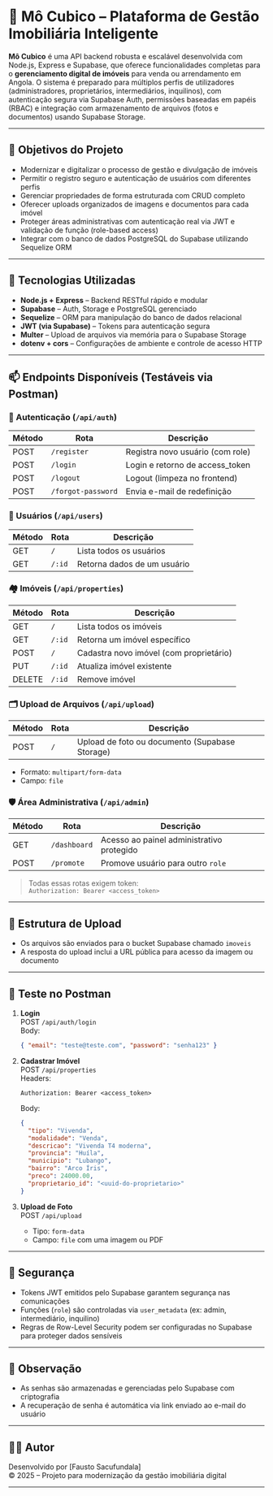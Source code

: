 
# 🏡 Mô Cubico – Plataforma de Gestão Imobiliária Inteligente

**Mô Cubico** é uma API backend robusta e escalável desenvolvida com Node.js, Express e Supabase, que oferece funcionalidades completas para o **gerenciamento digital de imóveis** para venda ou arrendamento em Angola. O sistema é preparado para múltiplos perfis de utilizadores (administradores, proprietários, intermediários, inquilinos), com autenticação segura via Supabase Auth, permissões baseadas em papéis (RBAC) e integração com armazenamento de arquivos (fotos e documentos) usando Supabase Storage.

---

## 🎯 Objetivos do Projeto

- Modernizar e digitalizar o processo de gestão e divulgação de imóveis
- Permitir o registro seguro e autenticação de usuários com diferentes perfis
- Gerenciar propriedades de forma estruturada com CRUD completo
- Oferecer uploads organizados de imagens e documentos para cada imóvel
- Proteger áreas administrativas com autenticação real via JWT e validação de função (role-based access)
- Integrar com o banco de dados PostgreSQL do Supabase utilizando Sequelize ORM

---

## 🚀 Tecnologias Utilizadas

- **Node.js + Express** – Backend RESTful rápido e modular
- **Supabase** – Auth, Storage e PostgreSQL gerenciado
- **Sequelize** – ORM para manipulação do banco de dados relacional
- **JWT (via Supabase)** – Tokens para autenticação segura
- **Multer** – Upload de arquivos via memória para o Supabase Storage
- **dotenv + cors** – Configurações de ambiente e controle de acesso HTTP

---

## 📫 Endpoints Disponíveis (Testáveis via Postman)

### 🔑 Autenticação (`/api/auth`)

| Método | Rota               | Descrição                         |
|--------|--------------------|-----------------------------------|
| POST   | `/register`        | Registra novo usuário (com role)  |
| POST   | `/login`           | Login e retorno de access_token   |
| POST   | `/logout`          | Logout (limpeza no frontend)      |
| POST   | `/forgot-password` | Envia e-mail de redefinição       |

### 👤 Usuários (`/api/users`)

| Método | Rota     | Descrição                    |
|--------|----------|------------------------------|
| GET    | `/`      | Lista todos os usuários      |
| GET    | `/:id`   | Retorna dados de um usuário  |

### 🏘️ Imóveis (`/api/properties`)

| Método | Rota       | Descrição                             |
|--------|------------|----------------------------------------|
| GET    | `/`        | Lista todos os imóveis                 |
| GET    | `/:id`     | Retorna um imóvel específico           |
| POST   | `/`        | Cadastra novo imóvel (com proprietário)|
| PUT    | `/:id`     | Atualiza imóvel existente              |
| DELETE | `/:id`     | Remove imóvel                          |

### 🗂 Upload de Arquivos (`/api/upload`)

| Método | Rota | Descrição                        |
|--------|------|----------------------------------|
| POST   | `/`  | Upload de foto ou documento (Supabase Storage) |

- Formato: `multipart/form-data`
- Campo: `file`

### 🛡️ Área Administrativa (`/api/admin`)

| Método | Rota          | Descrição                                |
|--------|---------------|-------------------------------------------|
| GET    | `/dashboard`  | Acesso ao painel administrativo protegido|
| POST   | `/promote`    | Promove usuário para outro `role`         |

> Todas essas rotas exigem token:  
> `Authorization: Bearer <access_token>`

---

## 📁 Estrutura de Upload

- Os arquivos são enviados para o bucket Supabase chamado `imoveis`
- A resposta do upload inclui a URL pública para acesso da imagem ou documento

---

## 🧪 Teste no Postman

1. **Login**  
   POST `/api/auth/login`  
   Body:
   ```json
   { "email": "teste@teste.com", "password": "senha123" }
   ```

2. **Cadastrar Imóvel**  
   POST `/api/properties`  
   Headers:
   ```
   Authorization: Bearer <access_token>
   ```
   Body:
   ```json
   {
     "tipo": "Vivenda",
     "modalidade": "Venda",
     "descricao": "Vivenda T4 moderna",
     "provincia": "Huíla",
     "municipio": "Lubango",
     "bairro": "Arco Íris",
     "preco": 24000.00,
     "proprietario_id": "<uuid-do-proprietario>"
   }
   ```

3. **Upload de Foto**  
   POST `/api/upload`  
   - Tipo: `form-data`  
   - Campo: `file` com uma imagem ou PDF

---

## 🔐 Segurança

- Tokens JWT emitidos pelo Supabase garantem segurança nas comunicações
- Funções (`role`) são controladas via `user_metadata` (ex: admin, intermediário, inquilino)
- Regras de Row-Level Security podem ser configuradas no Supabase para proteger dados sensíveis

---

## 🧠 Observação

- As senhas são armazenadas e gerenciadas pelo Supabase com criptografia
- A recuperação de senha é automática via link enviado ao e-mail do usuário

---

## 👨‍💻 Autor

Desenvolvido por [Fausto Sacufundala]  
 © 2025 – Projeto para modernização da gestão imobiliária digital

---
